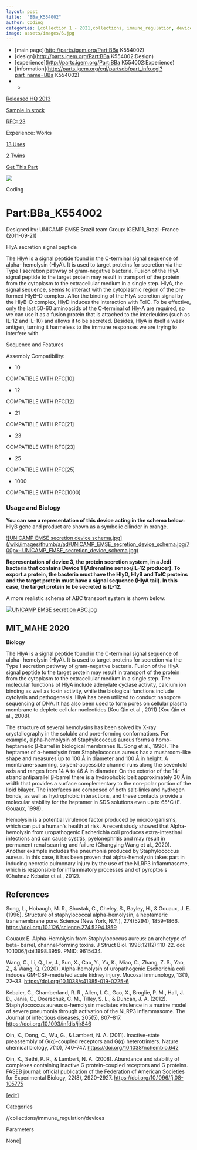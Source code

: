 ```yaml
---
layout: post
title:  "BBa_K554002"
author: Coding
categories: [collection 1 - 2021,collections, immune_regulation, devices] 
image: assets/images/6.jpg
---
```



  * [main page](http://parts.igem.org/Part:BBa K554002)
  * [design](http://parts.igem.org/Part:BBa K554002:Design)
  * [experience](http://parts.igem.org/Part:BBa K554002:Experience)
  * [information](http://parts.igem.org/cgi/partsdb/part_info.cgi?part_name=BBa K554002)
  *   * 

[Released HQ 2013](http://parts.igem.org/Help:Part_Status_Box)

[Sample In stock](http://parts.igem.org/Help:Part_Status_Box)

[RFC: 23 ](http://parts.igem.org/Help:Part_Status_Box)

Experience: Works

[13 Uses](http://parts.igem.org/partsdb/uses.cgi?part=BBa_K554002)

[2 Twins](http://parts.igem.org/partsdb/twin_info.cgi?part=BBa_K554002)

[ Get This Part](http://parts.igem.org/partsdb/get_part.cgi?part=BBa_K554002)

![](http://parts.igem.org/images/partbypart/icon_coding.png)

Coding

# Part:BBa_K554002

Designed by: UNICAMP EMSE Brazil team   Group: iGEM11_Brazil-France
(2011-09-21)

HlyA secretion signal peptide

The HlyA is a signal peptide found in the C-terminal signal sequence of alpha-
hemolysin (HlyA). It is used to target proteins for secretion via the Type I
secretion pathway of gram-negative bacteria. Fusion of the HlyA signal peptide
to the target protein may result in transport of the protein from the
cytoplasm to the extracellular medium in a single step. HlyA, the signal
sequence, seems to interact with the cytoplasmic region of the pre-formed
HlyB–D complex. After the binding of the HlyA secretion signal by the HlyB–D
complex, HlyD induces the interaction with TolC. To be effective, only the
last 50-60 aminoacids of the C-terminal of Hly-A are required, so we can use
it as a fusion protein that is attached to the interleukins (such as IL-12 and
IL-10) and allows it to be secreted. Besides, HlyA is itself a weak antigen,
turning it harmeless to the immune responses we are trying to interfere with.

Sequence and Features

  

Assembly Compatibility:

  * 10

COMPATIBLE WITH RFC[10]

  * 12

COMPATIBLE WITH RFC[12]

  * 21

COMPATIBLE WITH RFC[21]

  * 23

COMPATIBLE WITH RFC[23]

  * 25

COMPATIBLE WITH RFC[25]

  * 1000

COMPATIBLE WITH RFC[1000]

  

### Usage and Biology

**You can see a representation of this device acting in the schema below:**
HlyB gene and product are shown as a symbolic cilinder in orange.

[![UNICAMP EMSE secretion device
schema.jpg](/wiki/images/thumb/a/ad/UNICAMP_EMSE_secretion_device_schema.jpg/700px-
UNICAMP_EMSE_secretion_device_schema.jpg)](/File:UNICAMP_EMSE_secretion_device_schema.jpg)

**Representation of device 3, the protein secretion system, in a Jedi bacteria
that contains Device 1 (Adrenaline sensor/IL-12 producer). To export a
protein, the bacteria must have the HlyD, HlyB and TolC proteins and the
target protein must have a signal sequence (HlyA tail). In this case, the
target protein to be secreted is IL-12.**

A more realistic schema of ABC transport system is shown below:

[![UNICAMP EMSE secretion
ABC.jpg](/wiki/images/0/04/UNICAMP_EMSE_secretion_ABC.jpg)](/File:UNICAMP_EMSE_secretion_ABC.jpg)

  

## MIT_MAHE 2020

**Biology**

The HlyA is a signal peptide found in the C-terminal signal sequence of alpha-
hemolysin (HlyA). It is used to target proteins for secretion via the Type I
secretion pathway of gram-negative bacteria. Fusion of the HlyA signal peptide
to the target protein may result in transport of the protein from the
cytoplasm to the extracellular medium in a single step. The molecular
functions of HlyA include adenylate cyclase activity, calcium ion binding as
well as toxin activity, while the biological functions include cytolysis and
pathogenesis. HlyA has been utilized to conduct nanopore sequencing of DNA. It
has also been used to form pores on cellular plasma membrane to deplete
cellular nucleotides (Kou Qin et al., 2011) (Kou Qin et al., 2008).

The structure of several hemolysins has been solved by X-ray crystallography
in the soluble and pore-forming conformations. For example, alpha-hemolysin of
Staphylococcus aureus forms a homo-heptameric β-barrel in biological membranes
(L. Song et al., 1996). The heptamer of α-hemolysin from Staphylococcus aureus
has a mushroom-like shape and measures up to 100 Å in diameter and 100 Å in
height. A membrane-spanning, solvent-accessible channel runs along the
sevenfold axis and ranges from 14 Å to 46 Å in diameter. On the exterior of
the 14-strand antiparallel β-barrel there is a hydrophobic belt approximately
30 Å in width that provides a surface complementary to the non-polar portion
of the lipid bilayer. The interfaces are composed of both salt-links and
hydrogen bonds, as well as hydrophobic interactions, and these contacts
provide a molecular stability for the heptamer in SDS solutions even up to
65°C (E. Gouaux, 1998).

Hemolysin is a potential virulence factor produced by microorganisms, which
can put a human's health at risk. A recent study showed that Alpha-hemolysin
from uropathogenic Escherichia coli produces extra-intestinal infections and
can cause cystitis, pyelonephritis and may result in permanent renal scarring
and failure (Changying Wang et al., 2020). Another example includes the
pneumonia produced by Staphylococcus aureus. In this case, it has been proven
that alpha-hemolysin takes part in inducing necrotic pulmonary injury by the
use of the NLRP3 inflammasome, which is responsible for inflammatory processes
and of pyroptosis (Chahnaz Kebaier et al., 2012).

## References

Song, L., Hobaugh, M. R., Shustak, C., Cheley, S., Bayley, H., & Gouaux, J. E.
(1996). Structure of staphylococcal alpha-hemolysin, a heptameric
transmembrane pore. Science (New York, N.Y.), 274(5294), 1859–1866.
<https://doi.org/10.1126/science.274.5294.1859>

Gouaux E. Alpha-Hemolysin from Staphylococcus aureus: an archetype of beta-
barrel, channel-forming toxins. J Struct Biol. 1998;121(2):110-22. doi:
10.1006/jsbi.1998.3959. PMID: 9615434.

Wang, C., Li, Q., Lv, J., Sun, X., Cao, Y., Yu, K., Miao, C., Zhang, Z. S.,
Yao, Z., & Wang, Q. (2020). Alpha-hemolysin of uropathogenic Escherichia coli
induces GM-CSF-mediated acute kidney injury. Mucosal immunology, 13(1), 22–33.
<https://doi.org/10.1038/s41385-019-0225-6>

Kebaier, C., Chamberland, R. R., Allen, I. C., Gao, X., Broglie, P. M., Hall,
J. D., Jania, C., Doerschuk, C. M., Tilley, S. L., & Duncan, J. A. (2012).
Staphylococcus aureus α-hemolysin mediates virulence in a murine model of
severe pneumonia through activation of the NLRP3 inflammasome. The Journal of
infectious diseases, 205(5), 807–817. <https://doi.org/10.1093/infdis/jir846>

Qin, K., Dong, C., Wu, G., & Lambert, N. A. (2011). Inactive-state preassembly
of G(q)-coupled receptors and G(q) heterotrimers. Nature chemical biology,
7(10), 740–747. <https://doi.org/10.1038/nchembio.642>

Qin, K., Sethi, P. R., & Lambert, N. A. (2008). Abundance and stability of
complexes containing inactive G protein-coupled receptors and G proteins.
FASEB journal: official publication of the Federation of American Societies
for Experimental Biology, 22(8), 2920–2927.
<https://doi.org/10.1096/fj.08-105775>

[[edit](http://parts.igem.org/partsdb/part_info.cgi?part_name=BBa_K554002)]

Categories

//collections/immune_regulation/devices

Parameters

None|

